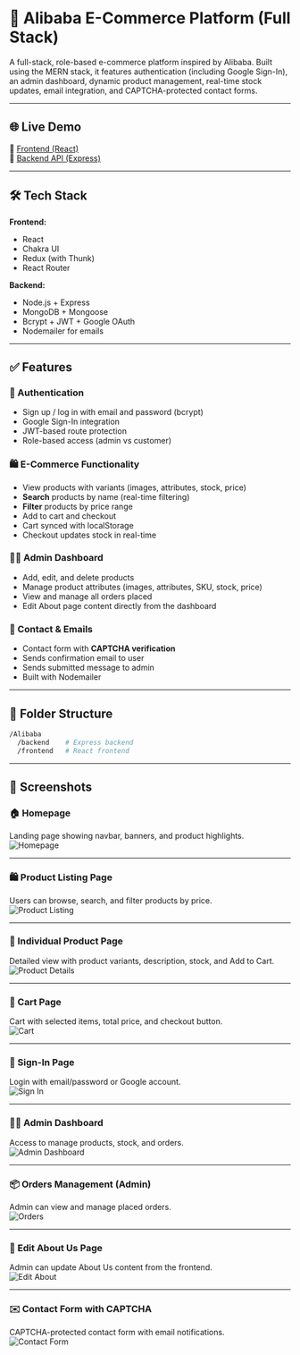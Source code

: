 # 🛒 Alibaba E-Commerce Platform (Full Stack)

A full-stack, role-based e-commerce platform inspired by Alibaba. Built using the MERN stack, it features authentication (including Google Sign-In), an admin dashboard, dynamic product management, real-time stock updates, email integration, and CAPTCHA-protected contact forms.

---

## 🌐 Live Demo

🔗 [Frontend (React)](https://alibaba-fullstack.vercel.app/)  
🔗 [Backend API (Express)](https://alibaba-fullstack.onrender.com)

---

## 🛠️ Tech Stack

**Frontend:**
- React
- Chakra UI
- Redux (with Thunk)
- React Router

**Backend:**
- Node.js + Express
- MongoDB + Mongoose
- Bcrypt + JWT + Google OAuth
- Nodemailer for emails

---

## ✅ Features

### 👥 Authentication
- Sign up / log in with email and password (bcrypt)
- Google Sign-In integration
- JWT-based route protection
- Role-based access (admin vs customer)

### 🛍️ E-Commerce Functionality
- View products with variants (images, attributes, stock, price)
- **Search** products by name (real-time filtering)
- **Filter** products by price range
- Add to cart and checkout
- Cart synced with localStorage
- Checkout updates stock in real-time

### 🧑‍💼 Admin Dashboard
- Add, edit, and delete products
- Manage product attributes (images, attributes, SKU, stock, price)
- View and manage all orders placed
- Edit About page content directly from the dashboard

### 📧 Contact & Emails
- Contact form with **CAPTCHA verification**
- Sends confirmation email to user
- Sends submitted message to admin
- Built with Nodemailer

---

## 📁 Folder Structure

```bash
/Alibaba
  /backend    # Express backend  
  /frontend   # React frontend
```

---

## 📸 Screenshots

### 🏠 Homepage  
Landing page showing navbar, banners, and product highlights.  
![Homepage](https://github.com/user-attachments/assets/e9091c7a-4b09-4029-95c7-15bf82f87d8e)

---

### 🛍️ Product Listing Page  
Users can browse, search, and filter products by price.  
![Product Listing](https://github.com/user-attachments/assets/7b2a6ce4-c9f0-4d96-a4b3-a4ad196c878a)

---

### 📄 Individual Product Page  
Detailed view with product variants, description, stock, and Add to Cart.  
![Product Details](https://github.com/user-attachments/assets/41a6a74d-d3dd-4842-bb96-450fb2e7c97b)

---

### 🛒 Cart Page  
Cart with selected items, total price, and checkout button.  
![Cart](https://github.com/user-attachments/assets/769f65ad-3df1-4c2b-843e-fd6bb5d040dd)

---

### 🔐 Sign-In Page  
Login with email/password or Google account.  
![Sign In](https://github.com/user-attachments/assets/35eb42c4-fe95-4e8a-bf7f-d6f018ae21c3)

---

### 🧑‍💼 Admin Dashboard  
Access to manage products, stock, and orders.  
![Admin Dashboard](https://github.com/user-attachments/assets/39018766-23de-42b6-9beb-6189ab4a355e)

---

### 📦 Orders Management (Admin)  
Admin can view and manage placed orders.  
![Orders](https://github.com/user-attachments/assets/d2166010-e08c-41ca-8d40-d1249dfe62ba)

---

### 📝 Edit About Us Page  
Admin can update About Us content from the frontend.  
![Edit About](https://github.com/user-attachments/assets/8af63a74-a0d7-413b-af08-882c0cfafbbf)

---

### ✉️ Contact Form with CAPTCHA  
CAPTCHA-protected contact form with email notifications.  
![Contact Form](https://github.com/user-attachments/assets/e0d7ca9c-65aa-46fd-bc72-b0ec9eed83f5)
